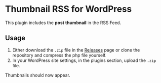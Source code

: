 # Thumbnail RSS for WordPress

This plugin includes the __post thumbnail__ in the RSS Feed.

## Usage

1. Either download the `.zip` file in the [Releases](https://github.com/akainezumi/thumbnail-rss/releases/latest) page or clone the repository and compress the php file yourself.
2. In your WordPress site settings, in the plugins section, upload the `.zip` file.

Thumbnails should now appear.
